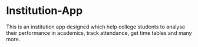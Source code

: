 # Institution-App
This is an institution app designed which help college students to analyse their performance in academics, track attendance, get time tables and many more.
